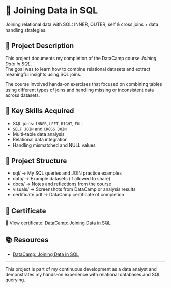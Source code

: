 # 🔗 Joining Data in SQL
Joining relational data with SQL: INNER, OUTER, self &amp; cross joins + data handling strategies.

## 🧠 Project Description

This project documents my completion of the DataCamp course *Joining Data in SQL*.  
The goal was to learn how to combine relational datasets and extract meaningful insights using SQL joins.

The course involved hands-on exercises that focused on combining tables using different types of joins and handling missing or inconsistent data across datasets.

## 🧰 Key Skills Acquired

- SQL joins: `INNER`, `LEFT`, `RIGHT`, `FULL`
- `SELF JOIN` and `CROSS JOIN`
- Multi-table data analysis
- Relational data integration
- Handling mismatched and NULL values

## 📁 Project Structure

- sql/ → My SQL queries and JOIN practice examples
- data/ → Example datasets (if allowed to share)
- docs/ → Notes and reflections from the course
- visuals/ → Screenshots from DataCamp or analysis results
- certificate.pdf → DataCamp certificate of completion


## 📄 Certificate

🔗 View certificate: [DataCamp: Joining Data in SQL](https://www.datacamp.com/statement-of-accomplishment/course/3d78541dca3375aba630b95f0fe8e01ee0112f4c?raw=1)

## 📚 Resources

- [DataCamp: Joining Data in SQL](https://www.datacamp.com/courses/joining-data-in-sql)

---

This project is part of my continuous development as a data analyst and demonstrates my hands-on experience with relational databases and SQL querying.
